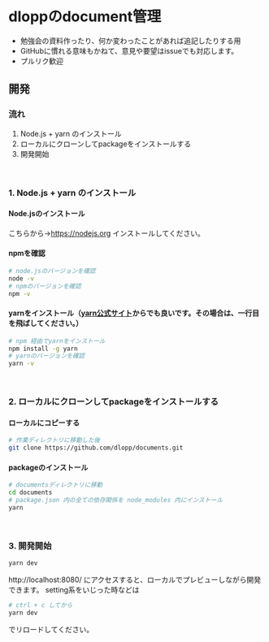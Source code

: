 # dloppのdocument管理

- 勉強会の資料作ったり、何か変わったことがあれば追記したりする用
- GitHubに慣れる意味もかねて、意見や要望はissueでも対応します。
- プルリク歓迎

## 開発

### 流れ
1. Node.js + yarn のインストール
2. ローカルにクローンしてpackageをインストールする
3. 開発開始

<br>

### 1. Node.js + yarn のインストール
#### Node.jsのインストール
こちらから→https://nodejs.org インストールしてください。
#### npmを確認
```bash
# node.jsのバージョンを確認
node -v
# npmのバージョンを確認
npm -v
```

#### yarnをインストール（[yarn公式サイト](https://classic.yarnpkg.com/ja/docs/install#windows-stable)からでも良いです。その場合は、一行目を飛ばしてください。）
```bash
# npm 経由でyarnをインストール
npm install -g yarn
# yarnのバージョンを確認
yarn -v
```

<br>

### 2. ローカルにクローンしてpackageをインストールする
#### ローカルにコピーする
```bash
# 作業ディレクトリに移動した後
git clone https://github.com/dlopp/documents.git
```
#### packageのインストール
```bash
# documentsディレクトリに移動
cd documents
# package.json 内の全ての依存関係を node_modules 内にインストール
yarn
```

<br>

### 3. 開発開始
```bash
yarn dev
```
http://localhost:8080/
にアクセスすると、ローカルでプレビューしながら開発できます。
setting系をいじった時などは
```bash
# ctrl + c してから
yarn dev
```
でリロードしてください。
